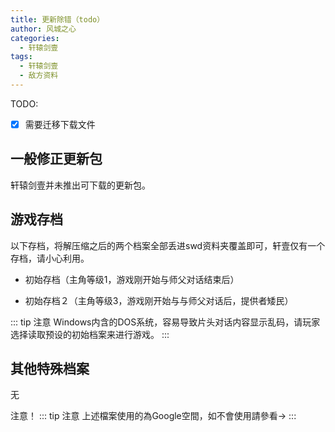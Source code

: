 ```yaml
---
title: 更新除错（todo）
author: 风城之心
categories:
  - 轩辕剑壹
tags:
  - 轩辕剑壹
  - 敌方资料
---
```


TODO:<br>
- [x] 需要迁移下载文件

## 一般修正更新包

轩辕剑壹并未推出可下载的更新包。
　
## 游戏存档
以下存档，将解压缩之后的两个档案全部丢进swd资料夹覆盖即可，轩壹仅有一个存档，请小心利用。

* 初始存档（主角等级1，游戏刚开始与师父对话结束后）

* 初始存档２（主角等级3，游戏刚开始与与师父对话后，提供者矮民）

::: tip 注意
Windows内含的DOS系统，容易导致片头对话内容显示乱码，请玩家选择读取预设的初始档案来进行游戏。
:::
　
## 其他特殊档案
无


注意！
::: tip 注意
上述檔案使用的為Google空間，如不會使用請參看→
:::
